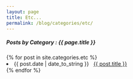```yaml
---
layout: page
title: Etc...
permalink: /blog/categories/etc/
---
```


<h5> Posts by Category : {{ page.title }} </h5>

<div class="card">
{% for post in site.categories.etc %}
 <li class="category-posts"><span>{{ post.date | date_to_string }}</span> &nbsp; <a href="{{ post.url }}">{{ post.title }}</a></li>
{% endfor %}
</div>